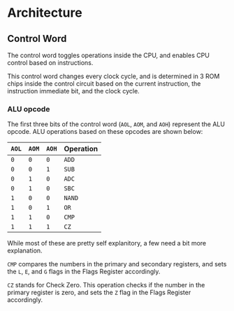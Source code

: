 # Architecture

## Control Word

The control word toggles operations inside the CPU,
and enables CPU control based on instructions.

This control word changes every clock cycle,
and is determined in 3 ROM chips inside the control circuit
based on the current instruction, the instruction immediate bit,
and the clock cycle.

### ALU opcode

The first three bits of the control word (`AOL`, `AOM`, and `AOH`) represent the ALU opcode.
ALU operations based on these opcodes are shown below:

| `AOL` | `AOM` | `AOH` | Operation |
|-------|-------|-------|-----------|
|  `0`  |  `0`  |  `0`  |   `ADD`   |
|  `0`  |  `0`  |  `1`  |   `SUB`   |
|  `0`  |  `1`  |  `0`  |   `ADC`   |
|  `0`  |  `1`  |  `0`  |   `SBC`   |
|  `1`  |  `0`  |  `0`  |  `NAND`   |
|  `1`  |  `0`  |  `1`  |    `OR`   |
|  `1`  |  `1`  |  `0`  |   `CMP`   |
|  `1`  |  `1`  |  `1`  |    `CZ`   |

While most of these are pretty self explanitory,
a few need a bit more explanation.

`CMP` compares the numbers in the primary and secondary registers,
and sets the `L`, `E`, and `G` flags in the Flags Register accordingly.

`CZ` stands for Check Zero.
This operation checks if the number in the primary register is zero,
and sets the `Z` flag in the Flags Register accordingly.
